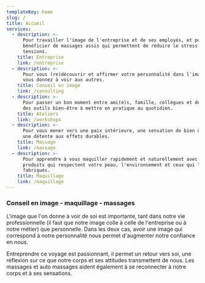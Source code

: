 ```yaml
---
templateKey: home
slug: /
title: Accueil
services:
  - description: >-
      Pour travailler l'image de l'entreprise et de ses employés, et pour
      bénéficier de massages assis qui permettent de réduire le stress et les
      tensions.
    title: Entreprise
    link: /entreprise
  - description: >-
      Pour vous (re)découvrir et affirmer votre personnalité dans l'image que
      vous donnez à voir aux autres.
    title: Conseil en image
    link: /consulting
  - description: >-
      Pour passer un bon moment entre ami(e)s, famille, collègues et découvrir
      des outils bien-être à mettre en pratique au quotidien.
    title: Ateliers
    link: /workshops
  - description: >-
      Pour vous mener vers une paix intérieure, une sensation de bien être et
      une détente aux effets durables.
    title: Massage
    link: /massage
  - description: >-
      Pour apprendre à vous maquiller rapidement et naturellement avec des
      produits qui respectent votre peau, l'environnement et ceux qui les ont
      fabriqués.
    title: Maquillage
    link: /maquillage
---
```

### Conseil en image - maquillage - massages

L'image que l'on donne à voir de soi est importante, tant dans notre vie professionnelle (il faut que notre image colle à celle de l'entreprise ou à notre métier) que personnelle. Dans les deux cas, avoir une image qui correspond à notre personnalité nous permet d'augmenter notre confiance en nous.

Entreprendre ce voyage est passionnant, il permet un retour vers soi, une réflexion sur ce que notre corps et ses attitudes transmettent de nous. Les massages et auto massages aident également à se reconnecter à notre corps et à ses sensations.
